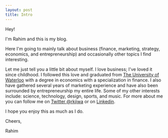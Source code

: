 ```yaml
---
layout: post
title: Intro
---
```


Hey!

I'm Rahim and this is my blog.

Here I'm going to mainly talk about business (finance, marketing, strategy, economics, and entrepreneurship) and occasionally other topics I find interesting.

Let me just tell you a little bit about myself. I love business; I've loved it since childhood. I followed this love and graduated from [The University of Waterloo](http://uwaterloo.ca) with a degree in economics with a specialization in finance. I also have gathered several years of marketing experience and have also been surrounded by entrepreneurship my entire life. Some of my other interests include: science, technology, design, sports, and music. For more about me you can follow me on [Twitter @rkjiwa](http://twitter.com/rkjiwa) or on [Linkedin](ca.linkedin.com/in/rahimjiwa).

I hope you enjoy this as much as I do. 

Cheers,

Rahim